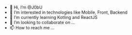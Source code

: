 - 👋 Hi, I’m @J0bU
- 👀 I’m interested in technologies like Mobile, Front, Backend
- 🌱 I’m currently learning Kotling and ReactJS
- 💞️ I’m looking to collaborate on ...
- 📫 How to reach me ...

<!---
J0bU/J0bU is a ✨ special ✨ repository because its `README.md` (this file) appears on your GitHub profile.
You can click the Preview link to take a look at your changes.
--->
